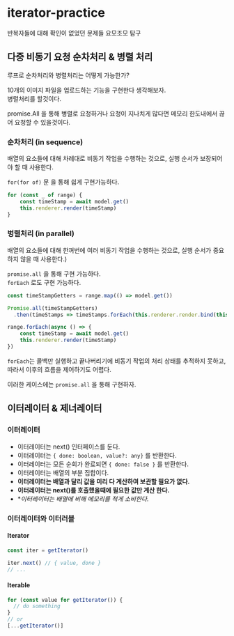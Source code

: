 # iterator-practice
반복자들에 대해 확인이 없었던 문제들 요모조모 탐구

## 다중 비동기 요청 순차처리 & 병렬 처리

루프로 순차처리와 병렬처리는 어떻게 가능한가?

10개의 이미지 파일을 업로드하는 기능을 구현한다 생각해보자.\
병렬처리를 할것이다.

promise.All 을 통해 병렬로 요청하거나 요청이 지나치게 많다면 메모리 한도내에서 끊어 요청할 수 있을것이다.

### 순차처리 (in sequence) 

배열의 요소들에 대해 차례대로 비동기 작업을 수행하는 것으로, 실행 순서가 보장되어야 할 때 사용한다.

`for(for of)` 문 을 통해 쉽게 구현가능하다.

``` javascript
for (const _ of range) {
    const timeStamp = await model.get()
    this.renderer.render(timeStamp)
}
```

### 벙렬처리 (in parallel)

배열의 요소들에 대해 한꺼번에 여러 비동기 작업을 수행하는 것으로, 실행 순서가 중요하지 않을 때 사용한다.)

`promise.all` 을 통해 구현 가능하다.\
`forEach` 로도 구현 가능하다. 

``` javascript
const timeStampGetters = range.map(() => model.get())

Promise.all(timeStampGetters)
  .then(timeStamps => timeStamps.forEach(this.renderer.render.bind(this.renderer)))
```


``` javascript
range.forEach(async () => {
    const timeStamp = await model.get()
    this.renderer.render(timeStamp)
})
``` 

`forEach`는 콜백만 실행하고 끝나버리기에 비동기 작업의 처리 상태를 추적하지 못하고, 따라서 이후의 흐름을 제어하기도 어렵다.

이러한 케이스에는 `promise.all` 을 통해 구현하자.

## 이터레이터 & 제너레이터

### 이터레이터

* 이터레이터는 next() 인터페이스를 둔다.
* 이터레이터는 `{ done: boolean, value?: any}` 를 반환한다.
* 이터레이터는 모든 순회가 완료되면 `{ done: false }` 를 반환한다.
* 이터레이터는 배열의 부분 집합이다.
* **이터레이터는 배열과 달리 값을 미리 다 계산하여 보관할 필요가 없다.**
* **이터레이터는 next()를 호출했을때에 필요한 값만 계산 한다.**
* **이터레이터는 배열에 비해 메모리를 적게 소비한다.*

### 이터레이터와 이터러블

#### Iterator

``` javascript
const iter = getIterator()

iter.next() // { value, done }
// ...
```

#### Iterable

``` javascript
for (const value for getIterator()) {
  // do something
}
// or
[...getIterator()]
```